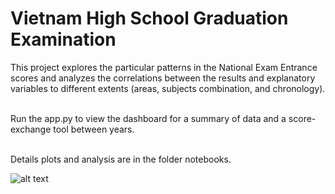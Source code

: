 # Vietnam High School Graduation Examination
This project explores the particular patterns in the National Exam Entrance scores and analyzes the correlations between the results and explanatory variables to different extents (areas, subjects combination, and chronology). 

<br>Run the app.py to view the dashboard for a summary of data and a score-exchange tool between years.

<br>Details plots and analysis are in the folder notebooks.

![alt text](https://github.com/mrshaw01/National-Exams-Results-EDA-and-Visualization/blob/main/demo.png?raw=true)

